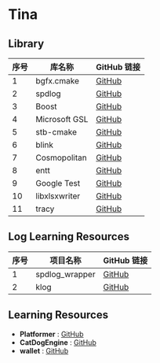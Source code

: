# Tina


## Library

| 序号 | 库名称 | GitHub 链接 |
| ---- | ------- | ---------- |
| 1    | bgfx.cmake    | [GitHub](https://github.com/bkaradzic/bgfx.cmake.git) |
| 2    | spdlog        | [GitHub](https://github.com/gabime/spdlog.git) |
| 3    | Boost         | [GitHub](https://github.com/boostorg/boost.git) |
| 4    | Microsoft GSL | [GitHub](https://github.com/microsoft/GSL.git) |
| 5    | stb-cmake     | [GitHub](https://github.com/gracicot/stb-cmake.git) |
| 6    | blink         | [GitHub](https://github.com/jart/blink.git) |
| 7    | Cosmopolitan  | [GitHub](https://github.com/jart/cosmopolitan.git) |
| 8    | entt          | [GitHub](https://github.com/skypjack/entt.git) |
| 9    | Google Test   | [GitHub](https://github.com/google/googletest.git) |
| 10   | libxlsxwriter | [GitHub](https://github.com/jmcnamara/libxlsxwriter.git) |
| 11   | tracy         | [GitHub](https://github.com/wolfpld/tracy.git) |

## Log Learning Resources

| 序号 | 项目名称 | GitHub 链接 |
| ---- | -------- | ---------- |
| 1    | spdlog_wrapper | [GitHub](https://github.com/gqw/spdlog_wrapper) |
| 2    | klog           | [GitHub](https://github.com/KkemChen/klog) |

## Learning Resources

- **Platformer**   : [GitHub](https://github.com/Somgonk/Platformer)
- **CatDogEngine** : [GitHub](https://github.com/CatDogEngine/CatDogEngine)
- **wallet**       : [GitHub](https://github.com/wiimag/wallet)


